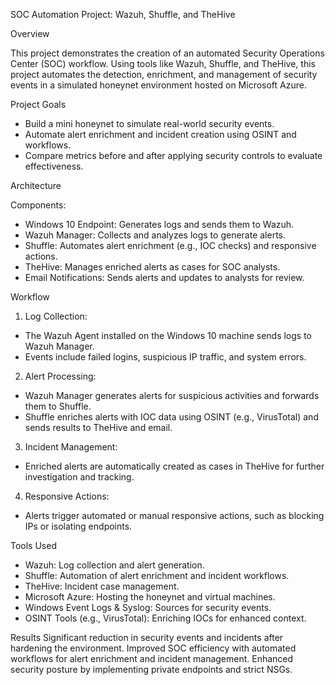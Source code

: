 SOC Automation Project: Wazuh, Shuffle, and TheHive

Overview

This project demonstrates the creation of an automated Security Operations Center (SOC) workflow. Using tools like Wazuh, Shuffle, and TheHive, this project automates the detection, enrichment, and management of security events in a simulated honeynet environment hosted on Microsoft Azure.

Project Goals

- Build a mini honeynet to simulate real-world security events.
- Automate alert enrichment and incident creation using OSINT and workflows.
- Compare metrics before and after applying security controls to evaluate effectiveness.


Architecture

Components:

- Windows 10 Endpoint: Generates logs and sends them to Wazuh.
- Wazuh Manager: Collects and analyzes logs to generate alerts.
- Shuffle: Automates alert enrichment (e.g., IOC checks) and responsive actions.
- TheHive: Manages enriched alerts as cases for SOC analysts.
- Email Notifications: Sends alerts and updates to analysts for review.


Workflow

1. Log Collection:
- The Wazuh Agent installed on the Windows 10 machine sends logs to Wazuh Manager.
- Events include failed logins, suspicious IP traffic, and system errors.
  
2. Alert Processing:
- Wazuh Manager generates alerts for suspicious activities and forwards them to Shuffle.
- Shuffle enriches alerts with IOC data using OSINT (e.g., VirusTotal) and sends results to TheHive and email.
  
3. Incident Management:
- Enriched alerts are automatically created as cases in TheHive for further investigation and tracking.

4. Responsive Actions:
- Alerts trigger automated or manual responsive actions, such as blocking IPs or isolating endpoints.





Tools Used

- Wazuh: Log collection and alert generation.
- Shuffle: Automation of alert enrichment and incident workflows.
- TheHive: Incident case management.
- Microsoft Azure: Hosting the honeynet and virtual machines.
- Windows Event Logs & Syslog: Sources for security events.
- OSINT Tools (e.g., VirusTotal): Enriching IOCs for enhanced context.


Results
Significant reduction in security events and incidents after hardening the environment.
Improved SOC efficiency with automated workflows for alert enrichment and incident management.
Enhanced security posture by implementing private endpoints and strict NSGs.































